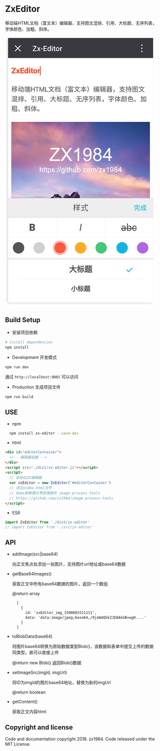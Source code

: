 # ZxEditor

移动端HTML文档（富文本）编辑器，支持图文混排、引用、大标题、无序列表，字体颜色、加粗、斜体。

![ZxEditor](preview.jpg)

## Build Setup

* 安装项目依赖

``` bash
# install dependencies
npm install
```

* Development 开发模式

``` bash
npm run dev
```

  通过 `http://localhost:9001` 可以访问

* Production 生成项目文件

``` bash
npm run build
```

## USE

* npm

```bash
  npm install zx-editor --save-dev
```

* html

```html
<div id="editorContainer">
  <!-- 编辑器容器 -->
</div>
<script src="./dist/zx-editor.js"></script>
<script>
  // 初始化ZX编辑器
  var zxEditor = new ZxEditor('#editorContainer')
  // 详见index.html文件
  // demo依赖图片预处理插件 image-process-tools
  // https://github.com/zx1984/image-process-tools
</script>
```

* ES6

```javascript
import ZxEditor from './dist/zx-editor'
// import ZxEditor from './src/zx-editor'
```

## API

* addImage(src|base64)

  向正文焦点处添加一张图片，支持图片url地址或base64数据

* getBase64Images()

  获取正文中所有base64数据的图片，返回一个数组

  @return array

  ```
    [
      {
        id: 'zxEditor_img_1500001511111',
        data: 'data:image/jpeg;base64,/9j4AAQSkZJDAAkGB+wgH....'
      }
    ]
  ```

* toBlobData(base64)

  将图片base64转换为原始数据类型Blob()，该数据和表单中提交上传的数据同类型，故可以直接上传

  @return new Blob() 返回Blob()数据

* setImageSrc(imgId, imgUrl)

  将ID为imgId的图片base64地址，替换为新的imgUrl

  @return boolean

* getContent()

  获取正文内容html

## Copyright and license

Code and documentation copyright 2018. zx1984. Code released under the MIT License.



